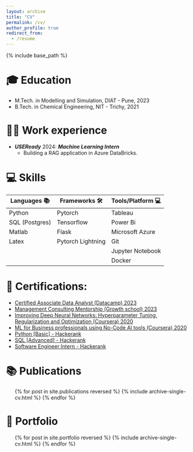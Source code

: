 ```yaml
---
layout: archive
title: "CV"
permalink: /cv/
author_profile: true
redirect_from:
  - /resume
---
```


{% include base_path %}

🎓 Education
======
* M.Tech. in Modelling and Simulation, DIAT - Pune, 2023
* B.Tech. in Chemical Engineering, NIT - Trichy, 2021

👨‍💼 Work experience
======
* ***USEReady*** 2024: ***Machine Learning Intern***
  * Building a RAG application in Azure DataBricks.

💻 Skills
======

| Languages 📚       | Frameworks 🛠️         | Tools/Platform 💻    |
|------------------|-----------------------|---------------------|
| Python           | Pytorch               | Tableau             |
| SQL (Postgres)   | Tensorflow            | Power Bi            |
| Matlab           | Flask                 | Microsoft Azure     |
| Latex            | Pytorch Lightning     | Git                 |
|                  |                       | Jupyter Notebook    |
|                  |                       | Docker              |


📜 Certifications:
===

- [Certified Associate Data Analyst (Datacamp) 2023](https://www.datacamp.com/certificate/DAA0017955149813)
- [Management Consulting Mentorship (Growth school) 2023](https://api.growthschool.io/certificate/818d42d3-2ad2-4fc3-b36c-73b74b176cbd)
- [Improving Deep Neural Networks: Hyperparameter Tuning, Regularization and Optimization (Coursera) 2020](https://www.coursera.org/account/accomplishments/verify/H9MCR2DN3S3W)
- [ML for Business professionals using No-Code AI tools (Coursera) 2020](https://www.coursera.org/account/accomplishments/verify/H9MCR2DN3S3W)
- [Python [Basic] - Hackerank](https://www.hackerrank.com/certificates/54c9338aea7a)
- [SQL [Advanced] - Hackerank](https://www.hackerrank.com/certificates/967bd11e74ce)
- [Software Engineer Intern - Hackerank](https://www.hackerrank.com/certificates/48ec9d20483d)

📚 Publications
======
  <ul>{% for post in site.publications reversed %}
    {% include archive-single-cv.html %}
  {% endfor %}</ul>
  

🚀 Portfolio
======
  <ul>{% for post in site.portfolio reversed %}
    {% include archive-single-cv.html %}
  {% endfor %}</ul>

<!-- Talks
======
  <ul>{% for post in site.talks reversed %}
    {% include archive-single-talk-cv.html  %}
  {% endfor %}</ul>
  
Teaching
======
  <ul>{% for post in site.teaching reversed %}
    {% include archive-single-cv.html %}
  {% endfor %}</ul>
  
Service and leadership
======
* Currently signed in to 43 different slack teams -->
